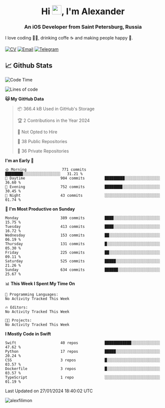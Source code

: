 <h1 align="center">Hi <img src="https://raw.githubusercontent.com/MartinHeinz/MartinHeinz/master/wave.gif" width="30px">, I'm Alexander</h1>
<h3 align="center">An iOS Developer from Saint Petersburg, Russia</h3>

I love coding 👨‍💻, drinking coffe ☕️ and making people happy 🎊.

[![CV](https://img.shields.io/badge/CV-Александр%20Филимонов-14b420)](./resources/CV_Aleksandr_Filimonov_iOS_November_2023.pdf)
[![Email](https://img.shields.io/badge/Email-as.filimonov@mail.ru-f39f37)](mailto:as.filimonov@mail.ru)
[![Telegram](https://img.shields.io/badge/Telegram-alexfilimon-1686b1)](https://t.me/alexfilimon)

## 📈 Github Stats

<!--START_SECTION:waka-->
![Code Time](http://img.shields.io/badge/Code%20Time-0%20secs-blue)

![Lines of code](https://img.shields.io/badge/From%20Hello%20World%20I%27ve%20Written-1.5%20million%20lines%20of%20code-blue)

**🐱 My GitHub Data** 

> 📦 366.4 kB Used in GitHub's Storage 
 > 
> 🏆 2 Contributions in the Year 2024
 > 
> 🚫 Not Opted to Hire
 > 
> 📜 38 Public Repositories 
 > 
> 🔑 36 Private Repositories 
 > 
**I'm an Early 🐤** 

```text
🌞 Morning                771 commits         ████████░░░░░░░░░░░░░░░░░   31.21 % 
🌆 Daytime                904 commits         █████████░░░░░░░░░░░░░░░░   36.60 % 
🌃 Evening                752 commits         ████████░░░░░░░░░░░░░░░░░   30.45 % 
🌙 Night                  43 commits          ░░░░░░░░░░░░░░░░░░░░░░░░░   01.74 % 
```
📅 **I'm Most Productive on Sunday** 

```text
Monday                   389 commits         ████░░░░░░░░░░░░░░░░░░░░░   15.75 % 
Tuesday                  413 commits         ████░░░░░░░░░░░░░░░░░░░░░   16.72 % 
Wednesday                153 commits         ██░░░░░░░░░░░░░░░░░░░░░░░   06.19 % 
Thursday                 131 commits         █░░░░░░░░░░░░░░░░░░░░░░░░   05.30 % 
Friday                   225 commits         ██░░░░░░░░░░░░░░░░░░░░░░░   09.11 % 
Saturday                 525 commits         █████░░░░░░░░░░░░░░░░░░░░   21.26 % 
Sunday                   634 commits         ██████░░░░░░░░░░░░░░░░░░░   25.67 % 
```


📊 **This Week I Spent My Time On** 

```text
💬 Programming Languages: 
No Activity Tracked This Week

🔥 Editors: 
No Activity Tracked This Week

🐱‍💻 Projects: 
No Activity Tracked This Week
```

**I Mostly Code in Swift** 

```text
Swift                    40 repos            ████████████░░░░░░░░░░░░░   47.62 % 
Python                   17 repos            █████░░░░░░░░░░░░░░░░░░░░   20.24 % 
CSS                      3 repos             █░░░░░░░░░░░░░░░░░░░░░░░░   03.57 % 
Dockerfile               3 repos             █░░░░░░░░░░░░░░░░░░░░░░░░   03.57 % 
TypeScript               1 repo              ░░░░░░░░░░░░░░░░░░░░░░░░░   01.19 % 
```




 Last Updated on 27/01/2024 18:40:02 UTC
<!--END_SECTION:waka-->

<img align="center" src="https://github-readme-stats.vercel.app/api?username=alexfilimon&show_icons=true" alt="alexfilimon" />
